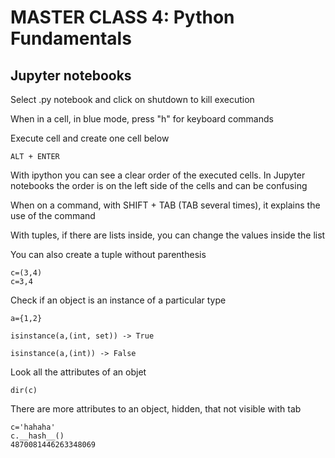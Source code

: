 # MASTER CLASS 4: Python Fundamentals

## Jupyter notebooks

Select .py notebook and click on shutdown to kill execution

When in a cell, in blue mode, press "h" for keyboard commands

Execute cell and create one cell below

	ALT + ENTER

With ipython you can see a clear order of the executed cells. In Jupyter notebooks the order is on the left side of the cells and can be confusing
 
When on a command, with SHIFT + TAB (TAB several times), it explains the use of the command

With tuples, if there are lists inside, you can change the values inside the list

You can also create a tuple without parenthesis

	c=(3,4)
	c=3,4

Check if an object is an instance of a particular type

	a={1,2}

	isinstance(a,(int, set)) -> True

	isinstance(a,(int)) -> False

Look all the attributes of an objet

	dir(c)

There are more attributes to an object, hidden, that  not visible with tab

	c='hahaha'
	c.__hash__()
	4870081446263348069
